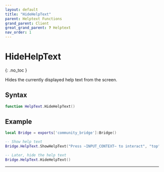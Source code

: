 ```yaml
---
layout: default
title: "HideHelpText"
parent: Helptext Functions
grand_parent: Client
great_grand_parent: ❓ Helptext
nav_order: 1
---
```


# HideHelpText
{: .no_toc }

Hides the currently displayed help text from the screen.

## Syntax

```lua
function HelpText.HideHelpText()
```

## Example

```lua
local Bridge = exports['community_bridge']:Bridge()

-- Show help text
Bridge.HelpText.ShowHelpText("Press ~INPUT_CONTEXT~ to interact", "top")

-- Later, hide the help text
Bridge.HelpText.HideHelpText()
```

---